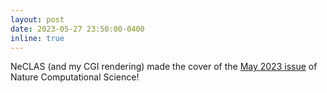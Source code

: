 ```yaml
---
layout: post
date: 2023-05-27 23:50:00-0400
inline: true
---
```


NeCLAS (and my CGI rendering) made the cover of the [May 2023 issue](https://nature.com/natcomputsci/volumes/3/issues/5) of Nature Computational Science!
